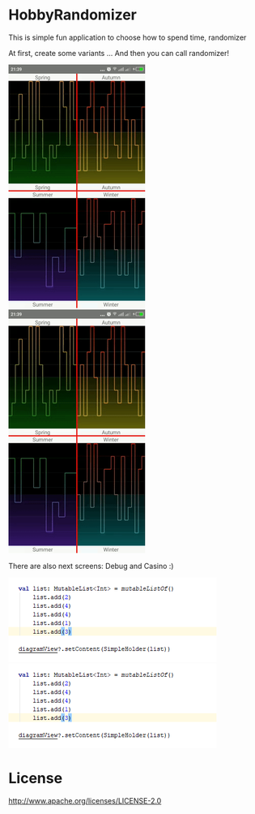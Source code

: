 # HobbyRandomizer

This is simple fun  application to choose how to spend time, randomizer

At first, create some variants ... And then you can call randomizer!

![alt text](https://github.com/Icar05/DiagramView/blob/master/giphy.gif)
![alt text](https://github.com/Icar05/DiagramView/blob/master/giphy.gif)

There are also next screens: Debug and Casino :)

![alt text](https://github.com/Icar05/DiagramView/blob/master/simple_usage_view.png)
![alt text](https://github.com/Icar05/DiagramView/blob/master/simple_usage_view.png)

# License

http://www.apache.org/licenses/LICENSE-2.0
